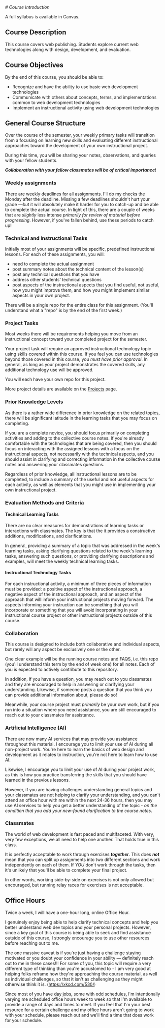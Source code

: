 *# Course Introduction*

A full syllabus is available in Canvas.

## Course Description

This course covers web publishing. Students explore current web technologies along with design, development, and evaluation.

## Course Objectives

By the end of this course, you should be able to:

- Recognize and have the ability to use basic web development technologies
- Communicate with others about concepts, terms, and implementations common to web development technologies
- Implement an instructional activity using web development technologies


## General Course Structure

Over the course of the semester, your weekly primary tasks will transition from a focusing on learning new skills and evaluating different instructional approaches toward the development of your own instructional project.

During this time, you will be sharing your notes, observations, and queries with your fellow students.

**_Collaboration with your fellow classmates will be of critical importance!_**


### Weekly assignments

There are weekly deadlines for all assignments.  I'll do my checks the Monday after the deadline.  Missing a few deadlines shouldn't hurt your grade —_but_ it will absolutely make it harder for you to catch-up and be able to complete the actual course.  In light of this, there are a couple of weeks that are _slightly_ less intense _primarily for review of material before progressing_.  However, if you've fallen behind, use these periods to catch up!

### Technical and Instructional Tasks

Initially most of your assignments will be specific, predefined instructional lessons.  For each of these assignments, you will:
  - need to complete the actual assignment
  - post summary notes about the technical content of the lesson(s)
  - post any technical questions that you have
  - address other students' technical questions
  - post aspects of the instructional aspects that you find useful, not useful, how you might improve them, and how you might implement similar aspects in your own project.

There will be a single repo for the entire class for this assignment. (You'll understand what a "repo" is by the end of the first week.)

### Project Tasks

Most weeks there will be requirements helping you move from an instructional concept toward your completed project for the semester.

Your project task will require an approved instructional technology topic using skills covered within this course.  If you feel you can use technologies beyond those covered in this course, you _must have prior approval_.  In general, as long as your project demonstrates the covered skills, any additional technology use will be approved.

You will each have your own repo for this project.

More project details are available on the [Projects](./Weekly-assignments/Projects.md) page.

### Prior Knowledge Levels

As there is a rather wide difference in prior knowledge on the related topics, there will be significant latitude in the learning tasks that you may focus on completing.  

If you are a complete novice, you should focus primarily on completing activities and adding to the collective course notes.  If you're already comfortable with the technologies that are being covered, then you should focus on interacting with the assigned lessons with a focus on the instructional aspects, not necessarily with the technical aspects, and you should assist in clarifying and correcting information in the collective course notes and answering your classmates questions.

Regardless of prior knowledge, all instructional lessons are to be completed, to include a summary of the useful and not useful aspects for each activity, as well as elements that you might use in implementing your own instructional project.


### Evaluation Methods and Criteria

#### Technical Learning Tasks

There are no clear measures for demonstrations of learning tasks or interactions with classmates.  The key is that the it provides a constructive additions, modifications, and clarifications.

In general, providing a summary of a topic that was addressed in the week's learning tasks, asking clarifying questions related to the week's learning tasks, answering such questions, or providing clarifying descriptions and examples, will meet the weekly technical learning tasks.

#### Instructional Technology Tasks

For each instructional activity, a minimum of three pieces of information must be provided: a positive aspect of the instructional approach, a negative aspect of the instructional approach, and an aspect of the approach that will inform your instructional projects moving forward.  The aspects informing your instruction can be something that you will incorporate or something that you will avoid incorporating in your instructional course project or other instructional projects outside of this course.


### Collaboration

This course is designed to include both collaborative and individual aspects, but rarely will any aspect be exclusively one or the other.

One clear example will be the running course notes and FAQS, i.e. this repo (you'll understand this term by the end of week one) for all notes.  Each of you is expected to actively contribute to this repository.

In addition, if you have a question, you may reach out to you classmates and they are encouraged to help in answering or clarifying your understanding.  Likewise, if someone posts a question that you think you can provide additional information about, please do so!

Meanwhile, your course project must _primarily_ be your own work, but if you run into a situation where you need assistance, you are still encouraged to reach out to your classmates for assistance.


### Artificial Intelligence (AI)

There are now many AI services that may provide you assistance throughout this material.  I encourage you to limit your use of AI during all non-project work.  You're here to learn the basics of web design and development as it relates to instruction, you're not here to learn how to use AI.

Likewise, I encourage you to limit your use of AI during your project work, as this is how you practice transferring the skills that you should have learned in the previous lessons.

However, if you are having challenges understanding general topics and your classmates are not helping to clarify your understanding, and you can't attend an office hour with me within the next 24-36 hours, then you may use AI services to help you get a better understanding of the topic - _on the condition that you add your new-found clarification to the course notes_.


### Classmates

The world of web development is fast paced and multifaceted.  With very, very few exceptions, we all need to help one another.  That holds true in this class.

It is perfectly acceptable to work through exercises ***together***.  This does **_not_** mean that you can split up assignments into two different sections and work independently on each of them.  If _YOU_ don't work through the tasks, then it's unlikely that you'll be able to complete your final project.

In other words, working side-by-side on exercises is not only allowed but encouraged, but running relay races for exercises is not acceptable.


## Office Hours

Twice a week, I will have a one-hour long, online Office Hour.  

I genuinely enjoy being able to help clarify technical concepts and help you better understand web dev topics and your personal projects. However, since a key goal of this course is being able to seek and find assistance outside of this course, I strongly encourage you to use other resources before reaching out to me.  

The one massive caveat is if you're just having a challenge staying motivated or you doubt your confidence in your ability — definitely reach out to me in these cases!!!  For some of you, this topic will require a very different type of thinking than you're accustomed to - I am very good at helping folks reframe how they're approaching the course material, as well as individual challenges, so that it isn't as challenging as they might otherwise think it is.  (<https://xkcd.com/530/>)

Since most of you have day jobs, some with odd schedules, I'm intentionally varying me scheduled office hours week to week so that I'm available to provide a range of days and times to meet.  If you feel that I'm your best resource for a certain challenge and my office hours aren't going to work with your schedule, please reach out and we'll find a time that does work for your schedule.
